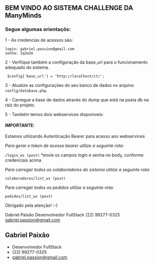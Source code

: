 ## BEM VINDO AO SISTEMA CHALLENGE DA ManyMinds

### Segue algumas orientaçõs:

1 - As credencias de acessos são:

```
login: gabriel.passion@gmail.com
senha: 1q2w3e
```

2 - Verifique também a configuração da base_url para o funcionamento adequado do sistema. 

``` $config['base_url'] = 'http://localhost/ct/';```

3 - Atualize as configurações do seu banco de dados no arquivo ```config/database.php```.

4 - Carregue a base de dados através do dump que está na pasta db na raiz do projeto.

5 - Também temos dois webservices disponíveis:

#### IMPORTANTE:
Estamos utilizando Autenticação Bearer para acesso aos webservices

*Para gerar o token de acesso bearer utilize a seguinte rota:*

```/login_ws (post)```
*envie os campos login e senha no body, conforme credenciais acima


*Para carregar todos os colaboradores do sistema utilize a seguinte rota:*

```colaboradores/list_ws (post)```


*Para carregar todos os pedidos utilize a seguinte rota:*

```pedidos/list_ws (post)```


Obrigado pela atenção! :-)

Gabriel Paixão
Desenvolvedor FullStack
(22) 99277-0325
gabriel.passion@gmail.com

## Gabriel Paixão

- Desenvolvedor FullStack
- (22) 99277-0325
- gabriel.passion@gmail.com
